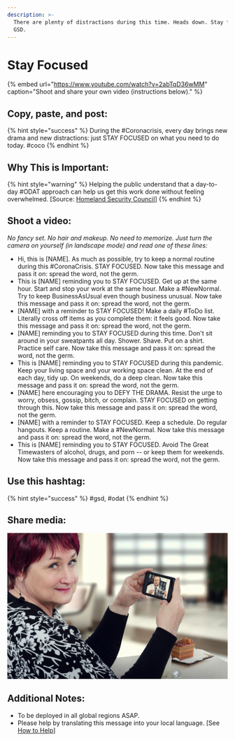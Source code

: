 ```yaml
---
description: >-
  There are plenty of distractions during this time. Heads down. Stay focused.
  GSD.
---
```


# Stay Focused

{% embed url="https://www.youtube.com/watch?v=2abTqD36wMM" caption="Shoot and share your own video \(instructions below\)." %}

## Copy, paste, and post:

{% hint style="success" %}
During the \#Coronacrisis, every day brings new drama and new distractions: just STAY FOCUSED on what you need to do today. \#coco
{% endhint %}

## Why This is Important:

{% hint style="warning" %}
Helping the public understand that a day-to-day \#ODAT approach can help us get this work done without feeling overwhelmed. \[Source: [Homeland Security Council](https://www.cdc.gov/flu/pandemic-resources/pdf/pandemic-influenza-strategy-2005.pdf)\]
{% endhint %}

## Shoot a video:

_No fancy set. No hair and makeup. No need to memorize. Just turn the camera on yourself \(in landscape mode\) and read one of these lines:_

* Hi, this is \[NAME\]. As much as possible, try to keep a normal routine during this \#CoronaCrisis. STAY FOCUSED. Now take this message and pass it on: spread the word, not the germ. 
* This is \[NAME\] reminding you to STAY FOCUSED. Get up at the same hour. Start and stop your work at the same hour. Make a \#NewNormal. Try to keep BusinessAsUsual even though business unusual. Now take this message and pass it on: spread the word, not the germ. 
* \[NAME\] with a reminder to STAY FOCUSED! Make a daily \#ToDo list. Literally cross off items as you complete them: it feels good. Now take this message and pass it on: spread the word, not the germ. 
* \[NAME\] reminding you to STAY FOCUSED during this time. Don't sit around in your sweatpants all day. Shower. Shave. Put  on a shirt. Practice self care. Now take this message and pass it on: spread the word, not the germ. 
* This is \[NAME\] reminding you to STAY FOCUSED during this pandemic. Keep your living space and your working space clean. At the end of each day, tidy up. On weekends, do a deep clean. Now take this message and pass it on: spread the word, not the germ. 
* \[NAME\] here encouraging you to DEFY THE DRAMA. Resist the urge to worry, obsess, gossip, bitch, or complain. STAY FOCUSED on getting through this. Now take this message and pass it on: spread the word, not the germ. 
* \[NAME\] with a reminder to STAY FOCUSED. Keep a schedule. Do regular hangouts. Keep a routine. Make a \#NewNormal. Now take this message and pass it on: spread the word, not the germ. 
* This is \[NAME\] reminding you to STAY FOCUSED. Avoid The Great Timewasters of alcohol, drugs, and porn -- or keep them for weekends. Now take this message and pass it on: spread the word, not the germ. 

## Use this hashtag:

{% hint style="success" %}
\#gsd, \#odat
{% endhint %}

## Share media:

![](../.gitbook/assets/bigstock--207258985.jpg)

## Additional Notes:

* To be deployed in all global regions ASAP.
* Please help by translating this message into your local language. \[See [How to Help](../how-to-help.md)\]

